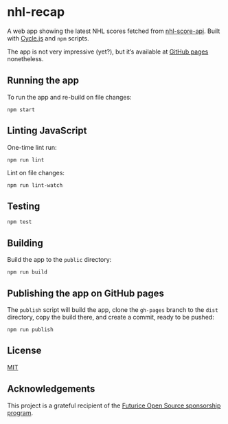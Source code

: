 # nhl-recap

A web app showing the latest NHL scores fetched from [nhl-score-api](https://github.com/peruukki/nhl-score-api). Built
with [Cycle.js](http://cycle.js.org/) and `npm` scripts.

The app is not very impressive (yet?), but it’s available at
[GitHub pages](http://peruukki.github.io/nhl-recap/) nonetheless.


## Running the app

To run the app and re-build on file changes:
```
npm start
```

## Linting JavaScript

One-time lint run:
```
npm run lint
```

Lint on file changes:
```
npm run lint-watch
```

## Testing

```
npm test
```

## Building

Build the app to the `public` directory:
```
npm run build
```

## Publishing the app on GitHub pages

The `publish` script will build the app, clone the `gh-pages` branch to the `dist` directory, copy the build there,
and create a commit, ready to be pushed:
```
npm run publish
```

## License

[MIT](LICENSE)

## Acknowledgements

This project is a grateful recipient of the
[Futurice Open Source sponsorship program](http://futurice.com/blog/sponsoring-free-time-open-source-activities?utm_source=github&utm_medium=spice).
